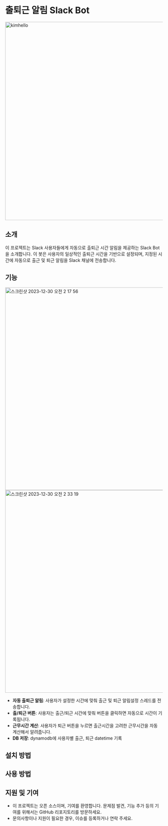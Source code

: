 # 출퇴근 알림 Slack Bot
<img width="631" alt="kimhello" src="https://github.com/pizzalist/slackbot-commute-manager/assets/108626474/5ab28128-9970-4c55-854a-0936be6a8c0d">

## 소개

이 프로젝트는 Slack 사용자들에게 자동으로 출퇴근 시간 알림을 제공하는 Slack Bot을 소개합니다. 이 봇은 사용자의 일상적인 출퇴근 시간을 기반으로 설정되며, 지정된 시간에 자동으로 출근 및 퇴근 알림을 Slack 채널에 전송합니다.

## 기능
<img width="645" alt="스크린샷 2023-12-30 오전 2 17 56" src="https://github.com/pizzalist/slackbot-commute-manager/assets/108626474/0d11b3af-60d7-4fb6-9f38-0ed696df51cc">

  
<img width="645" alt="스크린샷 2023-12-30 오전 2 33 19" src="https://github.com/pizzalist/slackbot-commute-manager/assets/108626474/c36609a9-8317-4e96-9ab9-18b8e810e4ac">

- **자동 출퇴근 알림**: 사용자가 설정한 시간에 맞춰 출근 및 퇴근 알림설정 스레드를 전송합니다.
- **출/퇴근 버튼**: 사용자는 출근/퇴근 시간에 맞춰 버튼을 클릭하면 자동으로 시간이 기록됩니다.
- **근무시간 계산**: 사용자가 퇴근 버튼을 누르면 출근시간을 고려한 근무시간을 자동 계산해서 알려줍니다.
- **DB 저장**: dynamodb에 사용자별 출근, 퇴근 datetime 기록

## 설치 방법

## 사용 방법

## 지원 및 기여

- 이 프로젝트는 오픈 소스이며, 기여를 환영합니다. 문제점 발견, 기능 추가 등의 기여를 위해서는 GitHub 리포지토리를 방문하세요.
- 문의사항이나 지원이 필요한 경우, 이슈를 등록하거나 연락 주세요.
